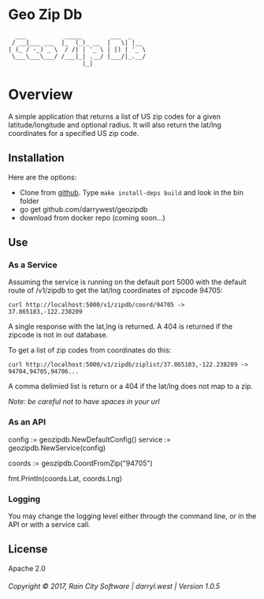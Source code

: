 # Geo Zip Db

```
  ___           _____        ___  _    
 / __|___ ___  |_  (_)_ __  |   \| |__ 
| (_ / -_) _ \  / /| | '_ \ | |) | '_ \
 \___\___\___/ /___|_| .__/ |___/|_.__/
                     |_|               
```

# Overview

A simple application that returns a list of US zip codes for a given latitude/longitude and optional radius.  It will also return the lat/lng coordinates for a specified US zip code.

## Installation

Here are the options:

* Clone from [github](https://github.com/darrylwest/geozipdb).  Type `make install-deps build` and look in the bin folder
* go get github.com/darrywest/geozipdb 
* download from docker repo (coming soon...)

## Use

### As a Service

Assuming the service is running on the default port 5000 with the default route of /v1/zipdb to get the lat/lng coordinates of zipcode 94705:

`curl http://localhost:5000/v1/zipdb/coord/94705 -> 37.865183,-122.238209`

A single response with the lat,lng is returned.  A 404 is returned if the zipcode is not in out database.

To get a list of zip codes from coordinates do this:

`curl http://localhost:5000/v1/zipdb/ziplist/37.865183,-122.238209 -> 94704,94705,94706...`

A comma delimied list is return or a 404 if the lat/lng does not map to a zip.

_Note: be careful not to have spaces in your url_

### As an API

config := geozipdb.NewDefaultConfig()
service := geozipdb.NewService(config)

coords := geozipdb.CoordFromZip("94705")

fmt.Println(coords.Lat, coords.Lng)

### Logging

You may change the logging level either through the command line, or in the API or with a service call.

## License

Apache 2.0

###### Copyright © 2017, Rain City Software | darryl.west | Version 1.0.5

